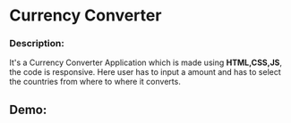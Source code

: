 # Currency Converter 
### Description:
It's a Currency Converter Application which is made using **HTML,CSS,JS**, the code is responsive. 
Here user has to input a amount and has to select the countries from where to where it converts.



## Demo:

